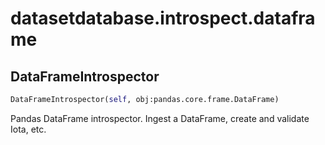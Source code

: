<h1 id="datasetdatabase.introspect.dataframe">datasetdatabase.introspect.dataframe</h1>


<h2 id="datasetdatabase.introspect.dataframe.DataFrameIntrospector">DataFrameIntrospector</h2>

```python
DataFrameIntrospector(self, obj:pandas.core.frame.DataFrame)
```

Pandas DataFrame introspector. Ingest a DataFrame, create and validate
Iota, etc.

